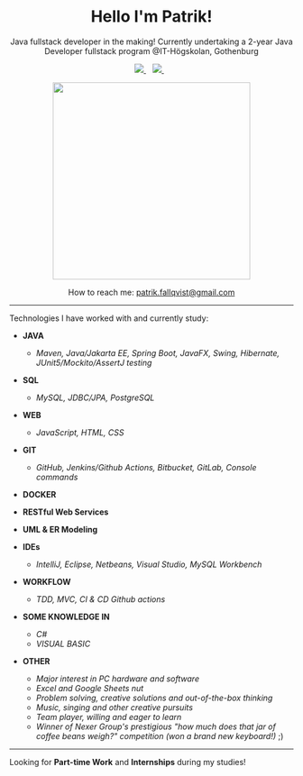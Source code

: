 <h1 align='center'>
  Hello I'm Patrik!
</h1>

<p align='center'>
Java fullstack developer in the making!
Currently undertaking a 2-year Java Developer fullstack program @IT-Högskolan, Gothenburg
</p>
 
<p align='center'>
  <a href="https://www.linkedin.com/in/patrik-fallqvist/">
    <img src="https://img.shields.io/badge/linkedin-%230077B5.svg?&style=for-the-badge&logo=linkedin&logoColor=white" />
  </a>&nbsp;&nbsp;
  <a href='mailto:patrik.fallqvist@gmail.com'>
    <img src="https://img.shields.io/badge/Gmail-D14836?style=for-the-badge&logo=gmail&logoColor=white" />
  </a>&nbsp;&nbsp;
</p>
  
<p align='center'>
  <a href="#"><img src="https://github-readme-stats.vercel.app/api?username=lordrekishi&show_icons=true&count_private=true&theme=dark" width="350"></a>
</p>

<p align='center'>
How to reach me: <a href='mailto:patrik.fallqvist@gmail.com'>patrik.fallqvist@gmail.com</a>
</p>

---

Technologies I have worked with and currently study:

- **JAVA**
  - *Maven, Java/Jakarta EE, Spring Boot, JavaFX, Swing, Hibernate, JUnit5/Mockito/AssertJ testing*

- **SQL**
  - *MySQL, JDBC/JPA, PostgreSQL*

- **WEB**
  - *JavaScript, HTML, CSS*

- **GIT**
  - *GitHub, Jenkins/Github Actions, Bitbucket, GitLab, Console commands*

- **DOCKER**

- **RESTful Web Services**

- **UML & ER Modeling**

- **IDEs**
  - *IntelliJ, Eclipse, Netbeans, Visual Studio, MySQL Workbench*

- **WORKFLOW**
  - *TDD, MVC, CI & CD Github actions*

- **SOME KNOWLEDGE IN**
  - *C#*
  - *VISUAL BASIC*

- **OTHER**
  - *Major interest in PC hardware and software*
  - *Excel and Google Sheets nut*
  - *Problem solving, creative solutions and out-of-the-box thinking*
  - *Music, singing and other creative pursuits*
  - *Team player, willing and eager to learn*
  - *Winner of Nexer Group's prestigious "how much does that jar of coffee beans weigh?" competition (won a brand new keyboard!)* ;)

---

Looking for **Part-time Work** and **Internships** during my studies!
